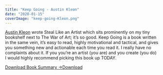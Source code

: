 ```yaml
---
title: "Keep Going - Austin Kleon"
date: "2020-01-15"
coverImage: "keep-going-Kleon.png"
---
```


[Austin Kleon](https://austinkleon.com) wrote Steal Like an Artist which sits prominently on my tiny bookshelf next to The War of Art; it’s so good. Keep Going is a book written in the same vein, it’s easy to read, highly motivational and tactical, and gives you something new and actionable each time you read it. I really have no complaints about it. If you you’re an artist (you are) and you create (you do) I would highly recommend picking this book up TODAY.

[Download Book Summary ->](https://sketchysermons.com/wp-content/uploads/2020/08/keep-going-Kleon.pdf)[Download](https://sketchysermons.com/wp-content/uploads/2020/08/keep-going-Kleon.pdf)
